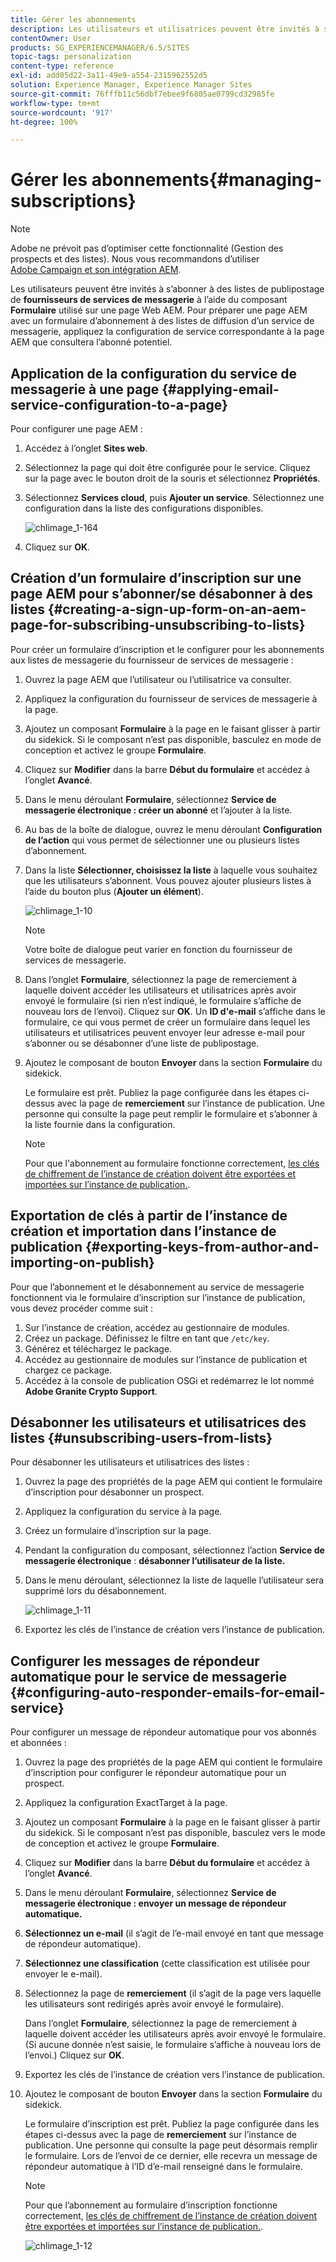 ```yaml
---
title: Gérer les abonnements
description: Les utilisateurs et utilisatrices peuvent être invités à s’abonner à des listes de diffusion de fournisseurs de services de messagerie à l’aide du composant Formulaire utilisé sur une page Web AEM. Pour préparer une page AEM avec un formulaire d’abonnement à des listes de diffusion d’un service de messagerie, appliquez la configuration de service correspondante à la page AEM que consultera l’abonné(e) potentiel(le).
contentOwner: User
products: SG_EXPERIENCEMANAGER/6.5/SITES
topic-tags: personalization
content-type: reference
exl-id: add05d22-3a11-49e9-a554-2315962552d5
solution: Experience Manager, Experience Manager Sites
source-git-commit: 76fffb11c56dbf7ebee9f6805ae0799cd32985fe
workflow-type: tm+mt
source-wordcount: '917'
ht-degree: 100%

---
```


# Gérer les abonnements{#managing-subscriptions}

>[!NOTE]
>
>Adobe ne prévoit pas d’optimiser cette fonctionnalité (Gestion des prospects et des listes).
>Nous vous recommandons d’utiliser [Adobe Campaign et son intégration AEM](/help/sites-administering/campaign.md).

Les utilisateurs peuvent être invités à s’abonner à des listes de publipostage de **fournisseurs de services de messagerie** à l’aide du composant **Formulaire** utilisé sur une page Web AEM. Pour préparer une page AEM avec un formulaire d’abonnement à des listes de diffusion d’un service de messagerie, appliquez la configuration de service correspondante à la page AEM que consultera l’abonné potentiel.

## Application de la configuration du service de messagerie à une page {#applying-email-service-configuration-to-a-page}

Pour configurer une page AEM :

1. Accédez à l’onglet **Sites web**.
1. Sélectionnez la page qui doit être configurée pour le service. Cliquez sur la page avec le bouton droit de la souris et sélectionnez **Propriétés**.

1. Sélectionnez **Services cloud**, puis **Ajouter un service**. Sélectionnez une configuration dans la liste des configurations disponibles.

   ![chlimage_1-164](assets/chlimage_1-164.png)

1. Cliquez sur **OK**.

## Création d’un formulaire d’inscription sur une page AEM pour s’abonner/se désabonner à des listes {#creating-a-sign-up-form-on-an-aem-page-for-subscribing-unsubscribing-to-lists}

Pour créer un formulaire d’inscription et le configurer pour les abonnements aux listes de messagerie du fournisseur de services de messagerie :

1. Ouvrez la page AEM que l’utilisateur ou l’utilisatrice va consulter.
1. Appliquez la configuration du fournisseur de services de messagerie à la page.

1. Ajoutez un composant **Formulaire** à la page en le faisant glisser à partir du sidekick. Si le composant n’est pas disponible, basculez en mode de conception et activez le groupe **Formulaire**.
1. Cliquez sur **Modifier** dans la barre **Début du formulaire** et accédez à l’onglet **Avancé**.
1. Dans le menu déroulant **Formulaire**, sélectionnez **Service de messagerie électronique : créer un abonné** et l’ajouter à la liste.
1. Au bas de la boîte de dialogue, ouvrez le menu déroulant **Configuration de l’action** qui vous permet de sélectionner une ou plusieurs listes d’abonnement.
1. Dans la liste **Sélectionner, choisissez la liste** à laquelle vous souhaitez que les utilisateurs s’abonnent. Vous pouvez ajouter plusieurs listes à l’aide du bouton plus (**Ajouter un élément**).

   ![chlimage_1-10](assets/chlimage_1-10.jpeg)

   >[!NOTE]
   >
   >Votre boîte de dialogue peut varier en fonction du fournisseur de services de messagerie.

1. Dans l’onglet **Formulaire**, sélectionnez la page de remerciement à laquelle doivent accéder les utilisateurs et utilisatrices après avoir envoyé le formulaire (si rien n’est indiqué, le formulaire s’affiche de nouveau lors de l’envoi). Cliquez sur **OK**. Un **ID d&#39;e-mail** s’affiche dans le formulaire, ce qui vous permet de créer un formulaire dans lequel les utilisateurs et utilisatrices peuvent envoyer leur adresse e-mail pour s’abonner ou se désabonner d’une liste de publipostage.
1. Ajoutez le composant de bouton **Envoyer** dans la section **Formulaire** du sidekick.

   Le formulaire est prêt. Publiez la page configurée dans les étapes ci-dessus avec la page de **remerciement** sur l’instance de publication. Une personne qui consulte la page peut remplir le formulaire et s’abonner à la liste fournie dans la configuration.

   >[!NOTE]
   >
   >Pour que l&#39;abonnement au formulaire fonctionne correctement, [les clés de chiffrement de l’instance de création doivent être exportées et importées sur l’instance de publication.](#exporting-keys-from-author-and-importing-on-publish).

## Exportation de clés à partir de l’instance de création et importation dans l’instance de publication {#exporting-keys-from-author-and-importing-on-publish}

Pour que l’abonnement et le désabonnement au service de messagerie fonctionnent via le formulaire d’inscription sur l’instance de publication, vous devez procéder comme suit :

1. Sur l’instance de création, accédez au gestionnaire de modules.
1. Créez un package. Définissez le filtre en tant que `/etc/key`.
1. Générez et téléchargez le package.
1. Accédez au gestionnaire de modules sur l’instance de publication et chargez ce package.
1. Accédez à la console de publication OSGi et redémarrez le lot nommé **Adobe Granite Crypto Support**.

## Désabonner les utilisateurs et utilisatrices des listes {#unsubscribing-users-from-lists}

Pour désabonner les utilisateurs et utilisatrices des listes :

1. Ouvrez la page des propriétés de la page AEM qui contient le formulaire d’inscription pour désabonner un prospect.
1. Appliquez la configuration du service à la page.
1. Créez un formulaire d’inscription sur la page.
1. Pendant la configuration du composant, sélectionnez l’action **Service de messagerie électronique** : **désabonner l’utilisateur de la liste.**
1. Dans le menu déroulant, sélectionnez la liste de laquelle l’utilisateur sera supprimé lors du désabonnement.

   ![chlimage_1-11](assets/chlimage_1-11.jpeg)

1. Exportez les clés de l’instance de création vers l’instance de publication.

## Configurer les messages de répondeur automatique pour le service de messagerie {#configuring-auto-responder-emails-for-email-service}

Pour configurer un message de répondeur automatique pour vos abonnés et abonnées :

1. Ouvrez la page des propriétés de la page AEM qui contient le formulaire d’inscription pour configurer le répondeur automatique pour un prospect.
1. Appliquez la configuration ExactTarget à la page.

1. Ajoutez un composant **Formulaire** à la page en le faisant glisser à partir du sidekick. Si le composant n’est pas disponible, basculez vers le mode de conception et activez le groupe **Formulaire**.
1. Cliquez sur **Modifier** dans la barre **Début du formulaire** et accédez à l’onglet **Avancé**.
1. Dans le menu déroulant **Formulaire**, sélectionnez **Service de messagerie électronique : envoyer un message de répondeur automatique.**
1. **Sélectionnez un e-mail** (il s’agit de l’e-mail envoyé en tant que message de répondeur automatique).

1. **Sélectionnez une classification** (cette classification est utilisée pour envoyer le e-mail).
1. Sélectionnez la page de **remerciement** (il s’agit de la page vers laquelle les utilisateurs sont redirigés après avoir envoyé le formulaire).

   Dans l’onglet **Formulaire**, sélectionnez la page de remerciement à laquelle doivent accéder les utilisateurs après avoir envoyé le formulaire. (Si aucune donnée n’est saisie, le formulaire s’affiche à nouveau lors de l’envoi.) Cliquez sur **OK**.

1. Exportez les clés de l’instance de création vers l’instance de publication.
1. Ajoutez le composant de bouton **Envoyer** dans la section **Formulaire** du sidekick.

   Le formulaire d’inscription est prêt. Publiez la page configurée dans les étapes ci-dessus avec la page de **remerciement** sur l’instance de publication. Une personne qui consulte la page peut désormais remplir le formulaire. Lors de l’envoi de ce dernier, elle recevra un message de répondeur automatique à l’ID d’e-mail renseigné dans le formulaire.

   >[!NOTE]
   >
   >Pour que l’abonnement au formulaire d’inscription fonctionne correctement, [les clés de chiffrement de l’instance de création doivent être exportées et importées sur l’instance de publication.](#exporting-keys-from-author-and-importing-on-publish).

   ![chlimage_1-12](assets/chlimage_1-12.jpeg)
